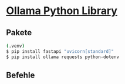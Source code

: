 # [Ollama Python Library](https://github.com/ollama/ollama-python)

## Pakete

```bash
(.venv)
$ pip install fastapi "uvicorn[standard]"
$ pip install ollama requests python-dotenv
```

## Befehle
